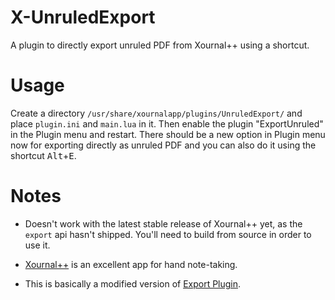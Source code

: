 # X-UnruledExport

A plugin to directly export unruled PDF from Xournal++ using a shortcut.

# Usage

Create a directory `/usr/share/xournalapp/plugins/UnruledExport/` and place `plugin.ini` and `main.lua` in it. Then enable the plugin "ExportUnruled" in the Plugin menu and restart. There should be a new option in Plugin menu now for exporting directly as unruled PDF and you can also do it using the shortcut <kbd>Alt</kbd>+<kbd>E</kbd>.

# Notes

- Doesn't work with the latest stable release of Xournal++ yet, as the `export` api hasn't shipped. You'll need to build from source in order to use it.

- [Xournal++](https://github.com/xournalpp/xournalpp/) is an excellent app for hand note-taking.

- This is basically a modified version of [Export Plugin](https://github.com/xournalpp/xournalpp/tree/master/plugins/Export).
